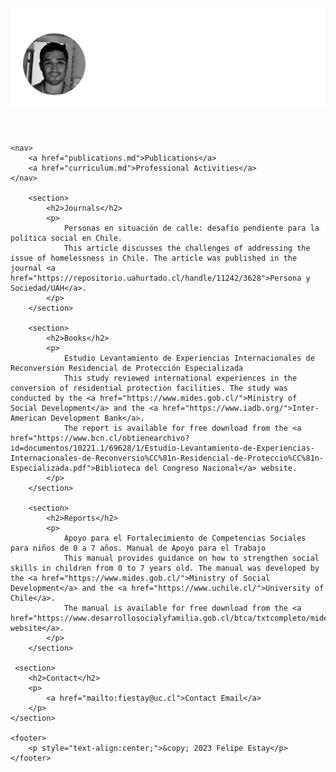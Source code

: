 <!DOCTYPE html>
<html>
<head>
    <meta charset="UTF-8">
    <title>Academic website</title>
    <style>
        body {
            font-family: Arial, sans-serif;
        }
        header {
            background-image: url('fila1.png');
            background-size: cover;
            background-position: center;
            background-color: rgba(255, 255, 255, 0.9);
            padding: 20px;
            text-align: center;
            display: flex;
            align-items: flex-start;
        }
        img.profile-photo {
            border-radius: 50%;
            width: 100px;
            margin-top: 20px;
            margin-right: 20px;
        }
        h1 {
            margin: 0;
        }
        nav {
            background-color: #e9ecef;
            padding: 15px;
            text-align: center;
        }
        nav a {
            margin: 0 10px;
            text-decoration: none;
            color: black;
        }
        section {
            margin: 20px;
        }
    </style>
</head>
<body>
    <header>
        <img src="Felipe-Estay.png" class="profile-photo" alt="Sociologist">
        <h1> </h1>
    </header>

    <nav>
        <a href="publications.md">Publications</a>
        <a href="curriculum.md">Professional Activities</a>
    </nav>

        <section>
            <h2>Journals</h2>
            <p>
                Personas en situación de calle: desafío pendiente para la política social en Chile. 
                This article discusses the challenges of addressing the issue of homelessness in Chile. The article was published in the journal <a href="https://repositorio.uahurtado.cl/handle/11242/3628">Persona y Sociedad/UAH</a>.
            </p>
        </section>

        <section>
            <h2>Books</h2>
            <p>
                Estudio Levantamiento de Experiencias Internacionales de Reconversión Residencial de Protección Especializada
                This study reviewed international experiences in the conversion of residential protection facilities. The study was conducted by the <a href="https://www.mides.gob.cl/">Ministry of Social Development</a> and the <a href="https://www.iadb.org/">Inter-American Development Bank</a>.
                The report is available for free download from the <a href="https://www.bcn.cl/obtienearchivo?id=documentos/10221.1/69628/1/Estudio-Levantamiento-de-Experiencias-Internacionales-de-Reconversio%CC%81n-Residencial-de-Proteccio%CC%81n-Especializada.pdf">Biblioteca del Congreso Nacional</a> website.
            </p>        
        </section>

        <section>
            <h2>Reports</h2>
            <p>
                Apoyo para el Fortalecimiento de Competencias Sociales para niños de 0 a 7 años. Manual de Apoyo para el Trabajo
                This manual provides guidance on how to strengthen social skills in children from 0 to 7 years old. The manual was developed by the <a href="https://www.mides.gob.cl/">Ministry of Social Development</a> and the <a href="https://www.uchile.cl/">University of Chile</a>.
                The manual is available for free download from the <a href="https://www.desarrollosocialyfamilia.gob.cl/btca/txtcompleto/mideplan/manual_formac.compet.parentales.pdf">MIDES website</a>.        
            </p>                                                                                                                                                                                                                           
        </section>

     <section>
        <h2>Contact</h2>
        <p>
            <a href="mailto:fiestay@uc.cl">Contact Email</a>
        </p>
    </section>

    <footer>
        <p style="text-align:center;">&copy; 2023 Felipe Estay</p>
    </footer>
</body>
</html>
